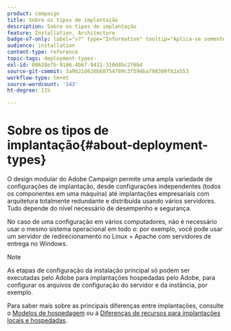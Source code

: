 ```yaml
---
product: campaign
title: Sobre os tipos de implantação
description: Sobre os tipos de implantação
feature: Installation, Architecture
badge-v7-only: label="v7" type="Informative" tooltip="Aplica-se somente ao Campaign Classic v7"
audience: installation
content-type: reference
topic-tags: deployment-types-
exl-id: 08628efb-9186-4b67-9431-310d4bc276b4
source-git-commit: 3a9b21d626b60754789c3f594ba798309f62a553
workflow-type: tm+mt
source-wordcount: '143'
ht-degree: 11%

---
```


# Sobre os tipos de implantação{#about-deployment-types}



O design modular do Adobe Campaign permite uma ampla variedade de configurações de implantação, desde configurações independentes (todos os componentes em uma máquina) até implantações empresariais com arquitetura totalmente redundante e distribuída usando vários servidores. Tudo depende do nível necessário de desempenho e segurança.

No caso de uma configuração em vários computadores, não é necessário usar o mesmo sistema operacional em todo o: por exemplo, você pode usar um servidor de redirecionamento no Linux + Apache com servidores de entrega no Windows.

>[!NOTE]
>
>As etapas de configuração da instalação principal só podem ser executadas pelo Adobe para implantações hospedadas pelo Adobe, para configurar os arquivos de configuração do servidor e da instância, por exemplo.
>
>Para saber mais sobre as principais diferenças entre implantações, consulte o [Modelos de hospedagem](../../installation/using/hosting-models.md) ou à [Diferenças de recursos para implantações locais e hospedadas](../../installation/using/capability-matrix.md).
